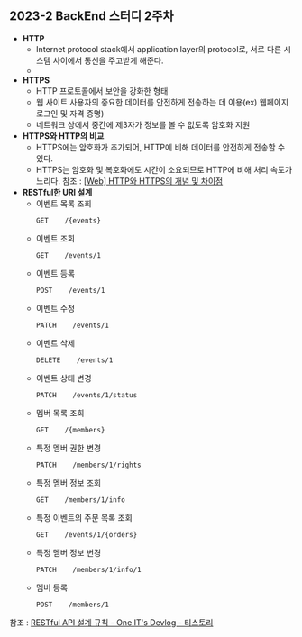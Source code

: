 ## 2023-2 BackEnd 스터디 2주차

- **HTTP**
    - Internet protocol stack에서 application layer의 protocol로, 서로 다른 시스템 사이에서 통신을 주고받게 해준다.
    - 
- **HTTPS**
    - HTTP 프로토콜에서 보안을 강화한 형태
    - 웹 사이트 사용자의 중요한 데이터를 안전하게 전송하는 데 이용(ex) 웹페이지 로그인 및 자격 증명)
    - 네트워크 상에서 중간에 제3자가 정보를 볼 수 없도록 암호화 지원
- **HTTPS와 HTTP의 비교**
    - HTTPS에는 암호화가 추가되어, HTTP에 비해 데이터를 안전하게 전송할 수 있다.
    - HTTPS는 암호화 및 복호화에도 시간이 소요되므로 HTTP에 비해 처리 속도가 느리다.
참조 : [[Web] HTTP와 HTTPS의 개념 및 차이점](https://mangkyu.tistory.com/98)
- **RESTful한 URI 설계**
    - 이벤트 목록 조회<br/>
      ~~~~
      GET    /{events}
      ~~~~
    - 이벤트 조회<br/>
      ~~~~
      GET    /events/1
      ~~~~
    - 이벤트 등록<br/>
      ~~~~
      POST    /events/1
      ~~~~
    - 이벤트 수정<br/>
      ~~~~
      PATCH    /events/1
      ~~~~
    - 이벤트 삭제<br/>
      ~~~~
      DELETE    /events/1
      ~~~~
    - 이벤트 상태 변경<br/>
      ~~~~
      PATCH    /events/1/status
      ~~~~
    - 멤버 목록 조회<br/>
      ~~~~
      GET    /{members}
      ~~~~
    - 특정 멤버 권한 변경<br/>
      ~~~~
      PATCH    /members/1/rights
      ~~~~
    - 특정 멤버 정보 조회<br/>
      ~~~~
      GET    /members/1/info
      ~~~~
    - 특정 이벤트의 주문 목록 조회<br/>
      ~~~~
      GET    /events/1/{orders}
      ~~~~
    - 특정 멤버 정보 변경<br/>
      ~~~~
      PATCH    /members/1/info/1
      ~~~~
    - 멤버 등록<br/>
      ~~~~
      POST    /members/1
      ~~~~
참조 : [RESTful API 설계 규칙 - One IT's Devlog - 티스토리](https://one-it.tistory.com/entry/RESTful-API-%EC%84%A4%EA%B3%84-%EA%B7%9C%EC%B9%99)
